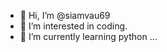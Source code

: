 - 👋 Hi, I’m @siamvau69
- 👀 I’m interested in coding.
- 🌱 I’m currently learning python ...


<!---
siamvau69/siamvau69 is a ✨ special ✨ repository because its `README.md` (this file) appears on your GitHub profile.
You can click the Preview link to take a look at your changes.
--->
